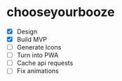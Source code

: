 # chooseyourbooze

- [x] Design
- [x] Build MVP
- [ ] Generate Icons
- [ ] Turn into PWA
- [ ] Cache api requests
- [ ] Fix animations